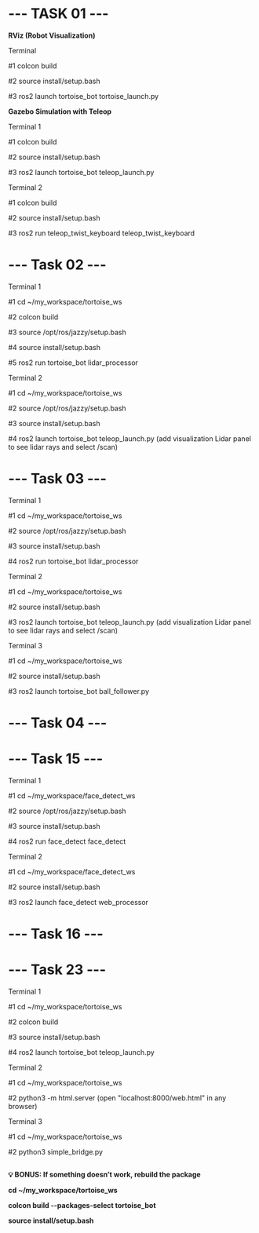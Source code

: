 # --- TASK 01 --- #

**RViz (Robot Visualization)**

Terminal


#1 colcon build

#2 source install/setup.bash

#3 ros2 launch tortoise_bot tortoise_launch.py

**Gazebo Simulation with Teleop**

Terminal 1


#1 colcon build

#2 source install/setup.bash

#3 ros2 launch tortoise_bot teleop_launch.py

Terminal 2


#1 colcon build

#2 source install/setup.bash

#3 ros2 run teleop_twist_keyboard teleop_twist_keyboard

# --- Task 02 --- #

Terminal 1


#1 cd ~/my_workspace/tortoise_ws

#2 colcon build

#3 source /opt/ros/jazzy/setup.bash

#4 source install/setup.bash

#5 ros2 run tortoise_bot lidar_processor

Terminal 2


#1 cd ~/my_workspace/tortoise_ws

#2 source /opt/ros/jazzy/setup.bash

#3 source install/setup.bash

#4 ros2 launch tortoise_bot teleop_launch.py
    (add visualization Lidar panel to see lidar rays and select /scan)

# --- Task 03 --- #

Terminal 1


#1 cd ~/my_workspace/tortoise_ws

#2 source /opt/ros/jazzy/setup.bash

#3 source install/setup.bash

#4 ros2 run tortoise_bot lidar_processor

Terminal 2


#1 cd ~/my_workspace/tortoise_ws

#2 source install/setup.bash

#3 ros2 launch tortoise_bot teleop_launch.py
	(add visualization Lidar panel to see lidar rays and select /scan)
 
Terminal 3


#1 cd ~/my_workspace/tortoise_ws

#2 source install/setup.bash

#3 ros2 launch tortoise_bot ball_follower.py

# --- Task 04 --- #

# --- Task 15 --- #

Terminal 1


#1 cd ~/my_workspace/face_detect_ws

#2 source /opt/ros/jazzy/setup.bash

#3 source install/setup.bash

#4 ros2 run face_detect face_detect

Terminal 2


#1 cd ~/my_workspace/face_detect_ws

#2 source install/setup.bash

#3 ros2 launch face_detect web_processor

# --- Task 16 --- #

# --- Task 23 --- #

Terminal 1


#1 cd ~/my_workspace/tortoise_ws

#2 colcon build

#3 source install/setup.bash

#4 ros2 launch tortoise_bot teleop_launch.py

Terminal 2


#1 cd ~/my_workspace/tortoise_ws

#2 python3 -m html.server
	(open "localhost:8000/web.html" in any browser)
 
Terminal 3


#1 cd ~/my_workspace/tortoise_ws

#2 python3 simple_bridge.py


##
**💡 BONUS: If something doesn’t work, rebuild the package**


**cd ~/my_workspace/tortoise_ws**

**colcon build --packages-select tortoise_bot**

**source install/setup.bash**

